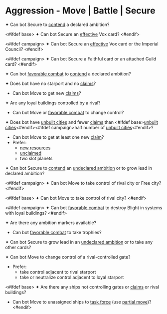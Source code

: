 # Aggression - Move | Battle | Secure

✦ <!-- priority=1 --> Can bot Secure to <ins>contend</ins> a declared ambition?

<#ifdef base>
✦ <!-- priority=2 --> Can bot Secure an <ins>effective</ins> Vox card?
<#endif>

<#ifdef campaign>
✦ <!-- priority=2 --> Can bot Secure an <ins>effective</ins> Vox card or the Imperial Council?
<#endif>

<#ifdef campaign>
✦ <!-- priority=2.5 --> Can bot Secure a Faithful card or an attached Guild card?
<#endif>

✦ <!-- priority=2 --> Can bot <ins>favorable combat</ins> to <ins>contend</ins> a declared ambition?

✦ Does bot have no starport and no <ins>claims</ins>?

- <!-- priority=3 --> Can bot Move to get new <ins>claims</ins>?

✦ Are any loyal buildings controlled by a rival?

- <!-- priority=4 --> Can bot Move or <ins>favorable combat</ins> to change control?

✦ Does bot have <ins>unbuilt cities</ins> and fewer <ins>claims</ins> than <#ifdef base><ins>unbuilt cities</ins><#endif><#ifdef campaign>half number of <ins>unbuilt cities</ins><#endif>?

- <!-- priority=5 --> Can bot Move to get at least one new <ins>claim</ins>?
- Prefer:
	- <ins>new resources</ins>
	- <ins>unclaimed</ins>
	- two slot planets

✦ <!-- priority=6 --> Can bot Secure to <ins>contend</ins> an <ins>undeclared ambition</ins> or to grow lead in declared ambition?

<#ifdef campaign>
✦ <!-- priority=10 --> Can bot Move to take control of rival city or Free city?
<#endif>

<#ifdef base>
✦ <!-- priority=10 --> Can bot Move to take control of rival city?
<#endif>

<#ifdef campaign>
✦ Can bot <ins>favorable combat</ins> to destroy Blight in systems with loyal buildings?
<#endif>

✦ Are there any ambition markers available?

- Can bot <ins>favorable combat</ins> to take trophies?

✦ Can bot Secure to grow lead in an <ins>undeclared ambition</ins> or to take any other cards?

✦ Can bot Move to change control of a rival-controlled gate?

- Prefer:
	- take control adjacent to rival starport
	- take or neutralize control adjacent to loyal starport

<#ifdef base>
✦ Are there any ships not controlling gates or <ins>claims</ins> or rival buildings?

- Can bot Move to unassigned ships to <ins>task force</ins> (use <ins>partial move</ins>)?
<#endif>

<div class="pagebreak"> </div>
